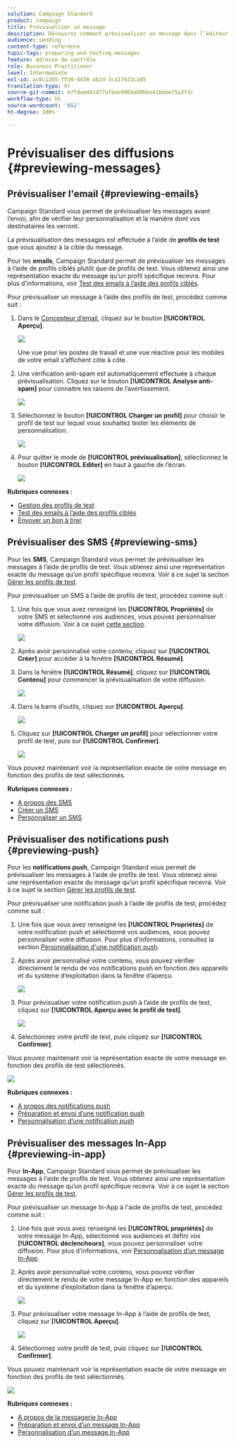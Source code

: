 ```yaml
---
solution: Campaign Standard
product: campaign
title: Prévisualiser un message
description: Découvrez comment prévisualiser un message dans l’éditeur de contenu ou le Concepteur d’email.
audience: sending
content-type: reference
topic-tags: preparing-and-testing-messages
feature: Adresse de contrôle
role: Business Practitioner
level: Intermediate
exl-id: ac8c1265-f530-4438-ab2d-3ca17615ca85
translation-type: ht
source-git-commit: e7fdaa4b1d77afdae8004a88bbe41bbbe75a3f3c
workflow-type: ht
source-wordcount: '652'
ht-degree: 100%

---
```


# Prévisualiser des diffusions {#previewing-messages}

## Prévisualiser l&#39;email           {#previewing-emails}

Campaign Standard vous permet de prévisualiser les messages avant l’envoi, afin de vérifier leur personnalisation et la manière dont vos destinataires les verront.

La prévisualisation des messages est effectuée à l’aide de **profils de test** que vous ajoutez à la cible du message.

Pour les **emails**, Campaign Standard permet de prévisualiser les messages à l’aide de profils ciblés plutôt que de profils de test. Vous obtenez ainsi une représentation exacte du message qu’un profil spécifique recevra. Pour plus d’informations, voir [Test des emails à l’aide des profils ciblés](../../sending/using/testing-messages-using-target.md).

Pour prévisualiser un message à l’aide des profils de test, procédez comme suit :

1. Dans le [Concepteur d’email](../../designing/using/designing-content-in-adobe-campaign.md), cliquez sur le bouton **[!UICONTROL Aperçu]**.

   ![](assets/sending_preview.png)

   Une vue pour les postes de travail et une vue réactive pour les mobiles de votre email s’affichent côte à côte.

1. Une vérification anti-spam est automatiquement effectuée à chaque prévisualisation. Cliquez sur le bouton **[!UICONTROL Analyse anti-spam]** pour connaitre les raisons de l’avertissement.

   ![](assets/sending_anti-spam_analysis.png)

1. Sélectionnez le bouton **[!UICONTROL Charger un profil]** pour choisir le profil de test sur lequel vous souhaitez tester les éléments de personnalisation.

   ![](assets/sending_test-profile.png)

1. Pour quitter le mode de **[!UICONTROL prévisualisation]**, sélectionnez le bouton **[!UICONTROL Editer]** en haut à gauche de l’écran.

   ![](assets/sending_preview_edit.png)

**Rubriques connexes :**

* [Gestion des profils de test](../../audiences/using/managing-test-profiles.md)
* [Test des emails à l’aide des profils ciblés](../../sending/using/testing-messages-using-target.md)
* [Envoyer un bon à tirer](../../sending/using/sending-proofs.md)

## Prévisualiser des SMS {#previewing-sms}

Pour les **SMS**, Campaign Standard vous permet de prévisualiser les messages à l’aide de profils de test. Vous obtenez ainsi une représentation exacte du message qu’un profil spécifique recevra. Voir à ce sujet la section [Gérer les profils de test](../../audiences/using/managing-test-profiles.md).

Pour prévisualiser un SMS à l’aide de profils de test, procédez comme suit :

1. Une fois que vous avez renseigné les **[!UICONTROL Propriétés]** de votre SMS et sélectionné vos audiences, vous pouvez personnaliser votre diffusion. Voir à ce sujet [cette section](../../channels/using/personalizing-sms-messages.md).

   ![](assets/sms_preview.png)

1. Après avoir personnalisé votre contenu, cliquez sur **[!UICONTROL Créer]** pour accéder à la fenêtre **[!UICONTROL Résumé]**.

1. Dans la fenêtre **[!UICONTROL Résumé]**, cliquez sur **[!UICONTROL Contenu]** pour commencer la prévisualisation de votre diffusion.

   ![](assets/sms_preview_2.png)

1. Dans la barre d’outils, cliquez sur **[!UICONTROL Aperçu]**.

   ![](assets/sms_preview_3.png)

1. Cliquez sur **[!UICONTROL Charger un profil]** pour sélectionner votre profil de test, puis sur **[!UICONTROL Confirmer]**.

   ![](assets/sms_preview_4.png)

Vous pouvez maintenant voir la représentation exacte de votre message en fonction des profils de test sélectionnés.

**Rubriques connexes :**

* [A propos des SMS](../../channels/using/about-sms-messages.md)
* [Créer un SMS](../../channels/using/creating-an-sms-message.md)
* [Personnaliser un SMS](../../channels/using/personalizing-sms-messages.md)

## Prévisualiser des notifications push {#previewing-push}

Pour les **notifications push**, Campaign Standard vous permet de prévisualiser les messages à l’aide de profils de test. Vous obtenez ainsi une représentation exacte du message qu’un profil spécifique recevra. Voir à ce sujet la section [Gérer les profils de test](../../audiences/using/managing-test-profiles.md).

Pour prévisualiser une notification push à l’aide de profils de test, procédez comme suit :

1. Une fois que vous avez renseigné les **[!UICONTROL Propriétés]** de votre notification push et sélectionné vos audiences, vous pouvez personnaliser votre diffusion. Pour plus d’informations, consultez la section [Personnalisation d&#39;une notification push](../../channels/using/customizing-a-push-notification.md).

1. Après avoir personnalisé votre contenu, vous pouvez vérifier directement le rendu de vos notifications push en fonction des appareils et du système d’exploitation dans la fenêtre d’aperçu.

   ![](assets/push_preview.png)

1. Pour prévisualiser votre notification push à l’aide de profils de test, cliquez sur **[!UICONTROL Aperçu avec le profil de test]**.

   ![](assets/push_preview_2.png)

1. Sélectionnez votre profil de test, puis cliquez sur **[!UICONTROL Confirmer]**.

Vous pouvez maintenant voir la représentation exacte de votre message en fonction des profils de test sélectionnés.

![](assets/push_preview_3.png)

**Rubriques connexes :**

* [A propos des notifications push](../../channels/using/about-push-notifications.md)
* [Préparation et envoi d’une notification push](../../channels/using/preparing-and-sending-a-push-notification.md)
* [Personnalisation d’une notification push](../../channels/using/customizing-a-push-notification.md)

## Prévisualiser des messages In-App {#previewing-in-app}

Pour **In-App**, Campaign Standard vous permet de prévisualiser les messages à l’aide de profils de test. Vous obtenez ainsi une représentation exacte du message qu’un profil spécifique recevra. Voir à ce sujet la section [Gérer les profils de test](../../audiences/using/managing-test-profiles.md).

Pour prévisualiser un message In-App à l&#39;aide de profils de test, procédez comme suit :

1. Une fois que vous avez renseigné les **[!UICONTROL propriétés]** de votre message In-App, sélectionné vos audiences et défini vos **[!UICONTROL déclencheurs]**, vous pouvez personnaliser votre diffusion. Pour plus d’informations, voir [Personnalisation d’un message In-App](../../channels/using/customizing-an-in-app-message.md).

1. Après avoir personnalisé votre contenu, vous pouvez vérifier directement le rendu de votre message In-App en fonction des appareils et du système d’exploitation dans la fenêtre d’aperçu.

   ![](assets/in_app_preview.png)

1. Pour prévisualiser votre message In-App à l’aide de profils de test, cliquez sur **[!UICONTROL Aperçu]**.

   ![](assets/in_app_preview_2.png)

1. Sélectionnez votre profil de test, puis cliquez sur **[!UICONTROL Confirmer]**.

Vous pouvez maintenant voir la représentation exacte de votre message en fonction des profils de test sélectionnés.

![](assets/in_app_preview_3.png)

**Rubriques connexes :**

* [A propos de la messagerie In-App](../../channels/using/about-in-app-messaging.md)
* [Préparation et envoi d’un message In-App](../../channels/using/preparing-and-sending-an-in-app-message.md)
* [Personnalisation d’un message In-App](../../channels/using/customizing-an-in-app-message.md)
